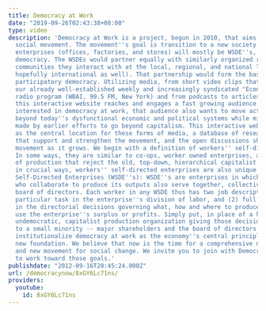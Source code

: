 ```yaml
---
title: Democracy at Work
date: "2019-09-26T02:43:38+08:00"
type: video
description: 'Democracy at Work is a project, begun in 2010, that aims to build a
  social movement. The movement''s goal is transition to a new society whose productive
  enterprises (offices, factories, and stores) will mostly be WSDE''s, a true economic
  democracy. The WSDEs would partner equally with similarly organized residential
  communities they interact with at the local, regional, and national levels (and
  hopefully international as well). That partnership would form the basis of genuine
  participatory democracy. Utilizing media, from short video clips that go viral to
  our already well-established weekly and increasingly syndicated "Economic Update"
  radio program (WBAI, 99.5 FM, New York) and from podcasts to articles to blogs,
  this interactive website reaches and engages a fast growing audience. Open to and
  interested in democracy at work, that audience also wants to move actively with
  beyond today''s dysfunctional economic and political systems while mindful of mistakes
  made by earlier efforts to go beyond capitalism. This interactive website will serve
  as the central location for these forms of media, a database of research and resources
  that support and strengthen the movement, and the open discussions shaping that
  movement as it grows. We begin with a definition of workers'' self-directed enterprises.
  In some ways, they are similar to co-ops, worker owned enterprises, and other organizations
  of production that reject the old, top-down, hierarchical capitalist model. Yet
  in crucial ways, workers'' self-directed enterprises are also unique. Workers''
  Self-Directed Enterprises (WSDE''s): WSDE''s are enterprises in which all the workers
  who collaborate to produce its outputs also serve together, collectively as its
  board of directors. Each worker in any WSDE thus has two job descriptions: (1) a
  particular task in the enterprise''s division of labor, and (2) full participation
  in the directorial decisions governing what, how and where to produce and how to
  use the enterprise''s surplus or profits. Simply put, in place of a hierarchical,
  undemocratic, capitalist production organization giving those decisions exclusively
  to a small minority -- major shareholders and the board of directors -- WSDE''s
  institutionalize democracy at work as the economy''s central principle and society''s
  new foundation. We believe that now is the time for a comprehensive new strategy
  and new movement for social change. We invite you to join with Democracy at Work
  to work toward those goals.'
publishdate: "2012-09-16T20:45:24.000Z"
url: /democracynow/8xGY6Lc71ns/
providers:
  youtube:
    id: 8xGY6Lc71ns
---
```

